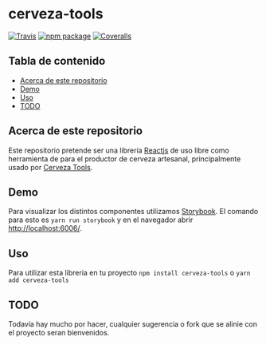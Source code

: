 # cerveza-tools

[![Travis][build-badge]][build]
[![npm package][npm-badge]][npm]
[![Coveralls][coveralls-badge]][coveralls]


[build-badge]: https://img.shields.io/travis/user/repo/master.png?style=flat-square
[build]: https://travis-ci.org/user/repo

[npm-badge]: https://img.shields.io/npm/v/npm-package.png?style=flat-square
[npm]: https://www.npmjs.org/package/npm-package

[coveralls-badge]: https://img.shields.io/coveralls/user/repo/master.png?style=flat-square
[coveralls]: https://coveralls.io/github/user/repo

## Tabla de contenido

- [Acerca de este repositorio](#acerca-de-este-repositorio)
- [Demo](#demo)
- [Uso](#uso)
- [TODO](#todo)

## Acerca de este repositorio

Este repositorio pretende ser una librería [Reactjs](https://reactjs.org/) de uso libre como herramienta de para el productor de cerveza artesanal, principalmente usado por [Cerveza Tools](https://cerveza.tools).

## Demo

Para visualizar los distintos componentes utilizamos [Storybook](https://storybook.js.org/). El comando para esto es `yarn run storybook` y en el navegador abrir  [http://localhost:6006/](http://localhost:6006/).

## Uso

Para utilizar esta libreria en tu proyecto `npm install cerveza-tools` o `yarn add cerveza-tools`

## TODO

Todavía hay mucho por hacer, cualquier sugerencia o fork que se alinie con el proyecto seran bienvenidos.